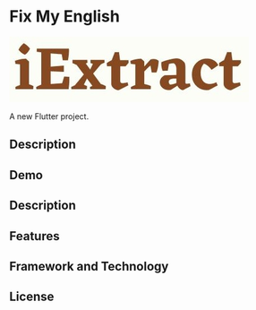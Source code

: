 # Fix My English

![a](assets/logo2.jpg)

A new Flutter project.

## Description

## Demo

## Description

## Features

## Framework and Technology

## License
